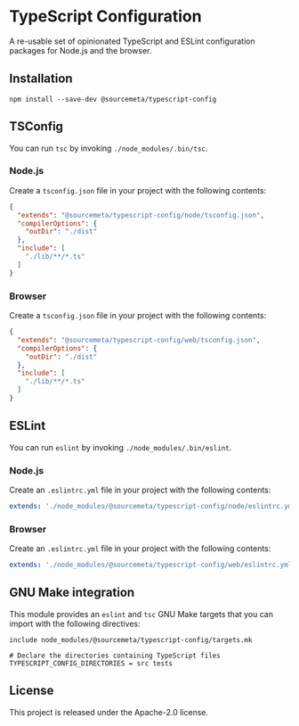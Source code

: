 TypeScript Configuration
========================

A re-usable set of opinionated TypeScript and ESLint configuration packages for
Node.js and the browser.

Installation
------------

```
npm install --save-dev @sourcemeta/typescript-config
```

TSConfig
--------

You can run `tsc` by invoking `./node_modules/.bin/tsc`.

### Node.js

Create a `tsconfig.json` file in your project with the following contents:

```json
{
  "extends": "@sourcemeta/typescript-config/node/tsconfig.json",
  "compilerOptions": {
    "outDir": "./dist"
  },
  "include": [
    "./lib/**/*.ts"
  ]
}
```

### Browser

Create a `tsconfig.json` file in your project with the following contents:

```json
{
  "extends": "@sourcemeta/typescript-config/web/tsconfig.json",
  "compilerOptions": {
    "outDir": "./dist"
  },
  "include": [
    "./lib/**/*.ts"
  ]
}
```

ESLint
------

You can run `eslint` by invoking `./node_modules/.bin/eslint`.

### Node.js

Create an `.eslintrc.yml` file in your project with the following contents:

```yaml
extends: './node_modules/@sourcemeta/typescript-config/node/eslintrc.yml'
```

### Browser

Create an `.eslintrc.yml` file in your project with the following contents:

```yaml
extends: './node_modules/@sourcemeta/typescript-config/web/eslintrc.yml'
```

GNU Make integration
--------------------

This module provides an `eslint` and `tsc` GNU Make targets that you can import
with the following directives:

```make
include node_modules/@sourcemeta/typescript-config/targets.mk

# Declare the directories containing TypeScript files
TYPESCRIPT_CONFIG_DIRECTORIES = src tests
```

License
-------

This project is released under the Apache-2.0 license.
